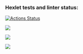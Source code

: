 ### Hexlet tests and linter status:

[![Actions Status](https://github.com/Taurinz359/php-project-lvl1/workflows/hexlet-check/badge.svg)](https://github.com/Taurinz359/php-project-lvl1/actions)

<a href="https://codeclimate.com/github/Taurinz359/php-project-lvl1/maintainability"><img src="https://api.codeclimate.com/v1/badges/e215b8bac7ba336bd6a0/maintainability" /></a>

<a href="https://asciinema.org/a/mcDeAjp6APyWZevsFiaXmK9Rm" target="_blank"><img src="https://asciinema.org/a/mcDeAjp6APyWZevsFiaXmK9Rm.svg" /></a>

<a href="https://asciinema.org/a/EX2aWljet7fL5YXzmSGZkpxEA" target="_blank"><img src="https://asciinema.org/a/EX2aWljet7fL5YXzmSGZkpxEA.svg" /></a>